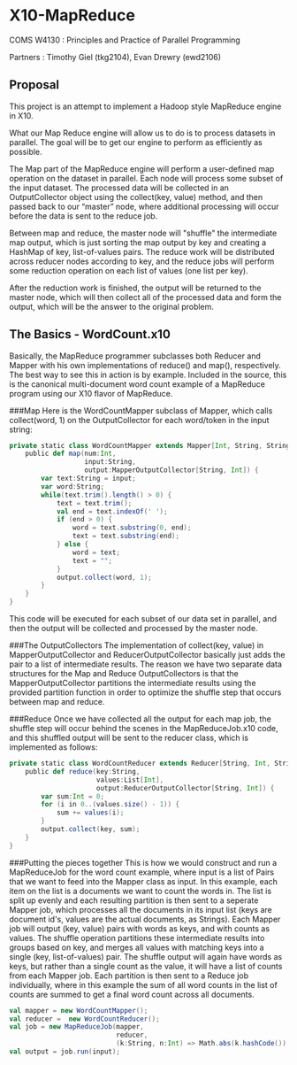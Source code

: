 X10-MapReduce
=============
COMS W4130 : Principles and Practice of Parallel Programming

Partners : Timothy Giel (tkg2104), Evan Drewry (ewd2106)

Proposal
--------
This project is an attempt to implement a Hadoop style MapReduce engine in X10.

What our Map Reduce engine will allow us to do is to process datasets in parallel.
The goal will be to get our engine to perform as efficiently as possible.

The Map part of the MapReduce engine will perform a user-defined map operation on
the dataset in parallel. Each node will process some subset of the input dataset. 
The processed data will be collected in an OutputCollector object using the
collect(key, value) method, and then passed back to our “master” node, where
additional processing will occur before the data is sent to the reduce job.

Between map and reduce, the master node will "shuffle" the intermediate map output,
which is just sorting the map output by key and creating a HashMap of key, 
list-of-values pairs. The reduce work will be distributed across reducer nodes
according to key, and the reduce jobs will perform some reduction operation on
each list of values (one list per key).

After the reduction work is finished, the output will be returned to the master
node, which will then collect all of the processed data and form the output, which
will be the answer to the original problem.


The Basics - WordCount.x10
--------------------------
Basically, the MapReduce programmer subclasses both Reducer and Mapper with his own
implementations of reduce() and map(), respectively. The best way to see this in 
action is by example. Included in the source, this is the canonical multi-document
word count example of a MapReduce program using our X10 flavor of MapReduce.

###Map
Here is the WordCountMapper subclass of Mapper, which calls collect(word, 1) on
the OutputCollector for each word/token in the input string:
```scala
private static class WordCountMapper extends Mapper[Int, String, String, Int] {
    public def map(num:Int,
                   input:String,
                   output:MapperOutputCollector[String, Int]) {
        var text:String = input;
        var word:String;
        while(text.trim().length() > 0) {
            text = text.trim();
            val end = text.indexOf(' ');
            if (end > 0) {
                word = text.substring(0, end);
                text = text.substring(end);
            } else {
                word = text;
                text = "";
            }
            output.collect(word, 1);
        }
    }
}
```
This code will be executed for each subset of our data set in parallel, and
then the output will be collected and processed by the master node.

###The OutputCollectors
The implementation of collect(key, value) in MapperOutputCollector and 
ReducerOutputCollector basically just adds the pair to a list of intermediate
results. The reason we have two separate data structures for the Map and Reduce
OutputCollectors is that the MapperOutputCollector partitions the intermediate
results using the provided partition function in order to optimize the shuffle
step that occurs between map and reduce.


###Reduce
Once we have collected all the output for each map job, the shuffle step will
occur behind the scenes in the MapReduceJob.x10 code, and this shuffled output
will be sent to the reducer class, which is implemented as follows:
```scala
private static class WordCountReducer extends Reducer[String, Int, String, Int] {
    public def reduce(key:String,
                      values:List[Int],
                      output:ReducerOutputCollector[String, Int]) {
        var sum:Int = 0;
        for (i in 0..(values.size() - 1)) {
            sum += values(i);
        }
        output.collect(key, sum);
    }
}
```

###Putting the pieces together
This is how we would construct and run a MapReduceJob for the word count example,
where input is a list of Pairs that we want to feed into the Mapper class as
input. In this example, each item on the list is a documents we want to count
the words in. The list is split up evenly and each resulting partition is then
sent to a seperate Mapper job, which processes all the documents in its input
list (keys are document id's, values are the actual documents, as Strings).
Each Mapper job will output (key, value) pairs with words as keys, and with counts
as values. The shuffle operation partitions these intermediate results into
groups based on key, and merges all values with matching keys into a single
(key, list-of-values) pair. The shuffle output will again have words as keys,
but rather than a single count as the value, it will have a list of counts from
each Mapper job. Each partition is then sent to a Reduce job individually, where
in this example the sum of all word counts in the list of counts are summed to get
a final word count across all documents.
```scala
val mapper = new WordCountMapper();
val reducer =  new WordCountReducer();
val job = new MapReduceJob(mapper,
                           reducer,
                           (k:String, n:Int) => Math.abs(k.hashCode()) % n);
val output = job.run(input);
```


